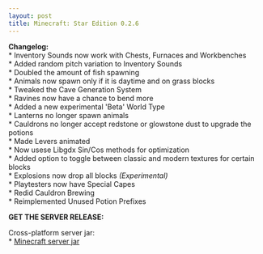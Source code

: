 ```yaml
---
layout: post
title: Minecraft: Star Edition 0.2.6
---
```


**Changelog:**<br>
\* Inventory Sounds now work with Chests, Furnaces and Workbenches<br>
\* Added random pitch variation to Inventory Sounds<br>
\* Doubled the amount of fish spawning<br>
\* Animals now spawn only if it is daytime and on grass blocks<br>
\* Tweaked the Cave Generation System<br>
\* Ravines now have a chance to bend more<br>
\* Added a new experimental 'Beta' World Type<br>
\* Lanterns no longer spawn animals<br>
\* Cauldrons no longer accept redstone or glowstone dust to upgrade the potions<br>
\* Made Levers animated<br>
\* Now usese Libgdx Sin/Cos methods for optimization<br>
\* Added option to toggle between classic and modern textures for certain blocks<br>
\* Explosions now drop all blocks <i>(Experimental)</i><br>
\* Playtesters now have Special Capes<br>
\* Redid Cauldron Brewing<br>
\* Reimplemented Unused Potion Prefixes<br>

**GET THE SERVER RELEASE:**<br>

Cross-platform server jar:<br>
\* [Minecraft server jar](https://star-edition.github.io/star_edition/index.html)<br>
